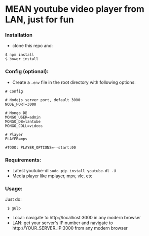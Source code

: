 # MEAN youtube video player from LAN, just for fun #

### Installation ###
* clone this repo and:
```
$ npm install
$ bower install
```

### Config (optional): ###
* Create a `.env` file in the root directory with following options:

```
# Config

# Nodejs server port, default 3000
NODE_PORT=3000

# Mongo DB
MONGO_USER=admin
MONGO_DB=lantube
MONGO_COLL=videos

# Player
PLAYER=mpv

#TODO: PLAYER_OPTIONS=--start:00
```

### Requirements: ###
* Latest youtube-dl `sudo pip install youtube-dl -U`
* Media player like mplayer, mpv, vlc, etc

### Usage: ###

Just do:
```
 $ gulp 
```
* Local: navigate to http://localhost:3000 in any modern browser
* LAN: get your server's IP number and navigate to http://YOUR_SERVER_IP:3000 from any modern browser